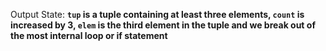 Output State: **`tup` is a tuple containing at least three elements, `count` is increased by 3, `elem` is the third element in the tuple and we break out of the most internal loop or if statement**